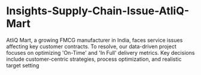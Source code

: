 # Insights-Supply-Chain-Issue-AtliQ-Mart
AtliQ Mart, a growing FMCG manufacturer in India, faces service issues affecting key customer contracts. To resolve, our data-driven project focuses on optimizing 'On-Time' and 'In Full' delivery metrics. Key decisions include customer-centric strategies, process optimization, and realistic target setting
